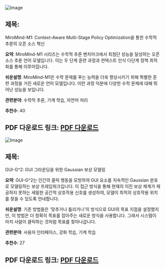 ![Image](https://cdn-thumbnails.huggingface.co/social-thumbnails/papers/2507.14683.png)
## 제목:
MiroMind-M1: Context-Aware Multi-Stage Policy Optimization을 통한 수학적 추론의 오픈 소스 혁신

**요약**: MiroMind-M1 시리즈는 수학적 추론 벤치마크에서 최첨단 성능을 달성하는 오픈 소스 추론 언어 모델입니다. 이는 두 단계 훈련 과정과 컨텍스트 인식 다단계 정책 최적화를 통해 이루어집니다.

**쉬운설명**: MiroMind-M1은 수학 문제를 푸는 능력을 더욱 향상시키기 위해 특별한 훈련 과정을 거친 새로운 언어 모델입니다. 이런 과정 덕분에 다양한 수학 문제에 대해 뛰어난 성능을 보입니다.

**관련분야**: 수학적 추론, 기계 학습, 자연어 처리

**추천수**: 40

**PDF 다운로드 링크**: [PDF 다운로드](https://arxiv.org/pdf/2507.14683)
---

![Image](https://cdn-thumbnails.huggingface.co/social-thumbnails/papers/2507.15846.png)
## 제목:
GUI-G^2: GUI 그라운딩을 위한 Gaussian 보상 모델링

**요약**: GUI-G^2는 인간의 클릭 행동을 모방하여 GUI 요소를 지속적인 Gaussian 분포로 모델링하는 보상 프레임워크입니다. 이 접근 방식을 통해 현재의 이진 보상 체계가 제공하지 못하는 세밀한 공간적 상호작용 신호를 생성하여, 모델이 최적의 상호작용 위치를 찾을 수 있도록 안내합니다.

**쉬운설명**: 기존 방법들은 '맞추거나 틀리거나'의 방식으로 GUI의 목표 지점을 설정했지만, 이 방법은 더 정확히 목표를 잡아주는 새로운 방식을 사용합니다. 그래서 시스템이 마치 사람이 클릭하는 것처럼 목표를 찾아나갑니다.

**관련분야**: 사용자 인터페이스, 강화 학습, 기계 학습

**추천수**: 27

**PDF 다운로드 링크**: [PDF 다운로드](https://arxiv.org/pdf/2507.15846)
---